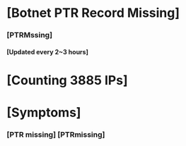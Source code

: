 # [Botnet PTR Record Missing]
### [PTRMssing]
#### [Updated every 2~3 hours]

# [Counting 3885 IPs]

# [Symptoms] 
###   [PTR missing] [PTRmissing]

